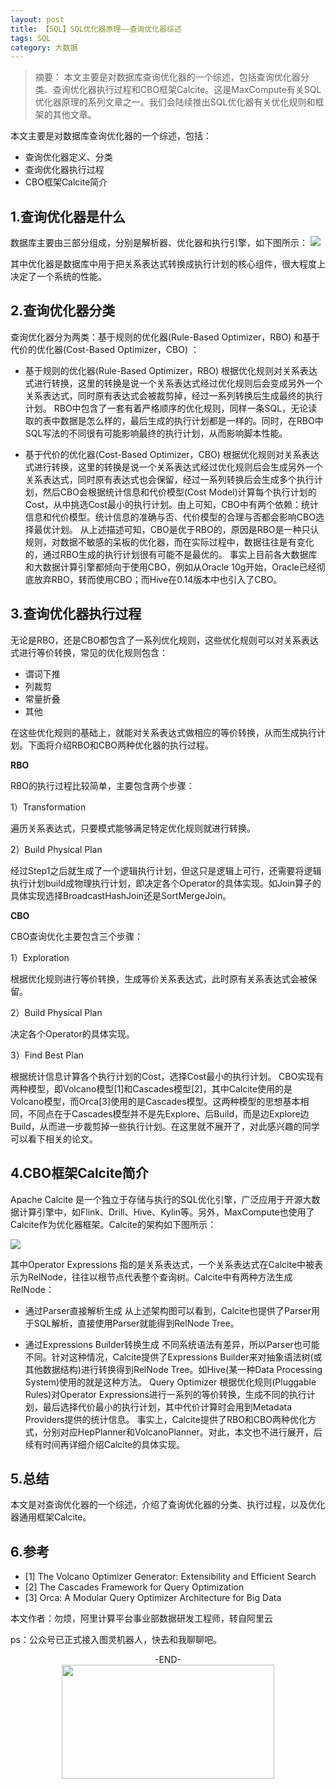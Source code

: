 ```yaml
---
layout: post
title: 【SQL】SQL优化器原理——查询优化器综述
tags: SQL
category: 大数据
---
```


> 摘要： 本文主要是对数据库查询优化器的一个综述，包括查询优化器分类、查询优化器执行过程和CBO框架Calcite。这是MaxCompute有关SQL优化器原理的系列文章之一。我们会陆续推出SQL优化器有关优化规则和框架的其他文章。


本文主要是对数据库查询优化器的一个综述，包括：

- 查询优化器定义、分类
- 查询优化器执行过程
- CBO框架Calcite简介

1.查询优化器是什么
----------------
数据库主要由三部分组成，分别是解析器、优化器和执行引擎，如下图所示：
![](https://chucheng92.github.io/assets/img/tech/sql.jpg)

其中优化器是数据库中用于把关系表达式转换成执行计划的核心组件，很大程度上决定了一个系统的性能。

2.查询优化器分类
--------------
查询优化器分为两类：基于规则的优化器(Rule-Based Optimizer，RBO) 和基于代价的优化器(Cost-Based Optimizer，CBO) ：

- 基于规则的优化器(Rule-Based Optimizer，RBO)
根据优化规则对关系表达式进行转换，这里的转换是说一个关系表达式经过优化规则后会变成另外一个关系表达式，同时原有表达式会被裁剪掉，经过一系列转换后生成最终的执行计划。
RBO中包含了一套有着严格顺序的优化规则，同样一条SQL，无论读取的表中数据是怎么样的，最后生成的执行计划都是一样的。同时，在RBO中SQL写法的不同很有可能影响最终的执行计划，从而影响脚本性能。

- 基于代价的优化器(Cost-Based Optimizer，CBO)
根据优化规则对关系表达式进行转换，这里的转换是说一个关系表达式经过优化规则后会生成另外一个关系表达式，同时原有表达式也会保留，经过一系列转换后会生成多个执行计划，然后CBO会根据统计信息和代价模型(Cost Model)计算每个执行计划的Cost，从中挑选Cost最小的执行计划。由上可知，CBO中有两个依赖：统计信息和代价模型。统计信息的准确与否、代价模型的合理与否都会影响CBO选择最优计划。
从上述描述可知，CBO是优于RBO的，原因是RBO是一种只认规则，对数据不敏感的呆板的优化器，而在实际过程中，数据往往是有变化的，通过RBO生成的执行计划很有可能不是最优的。
事实上目前各大数据库和大数据计算引擎都倾向于使用CBO，例如从Oracle 10g开始，Oracle已经彻底放弃RBO，转而使用CBO；而Hive在0.14版本中也引入了CBO。

3.查询优化器执行过程
-----------------
无论是RBO，还是CBO都包含了一系列优化规则，这些优化规则可以对关系表达式进行等价转换，常见的优化规则包含：

- 谓词下推
- 列裁剪
- 常量折叠
- 其他

在这些优化规则的基础上，就能对关系表达式做相应的等价转换，从而生成执行计划。下面将介绍RBO和CBO两种优化器的执行过程。

**RBO**

RBO的执行过程比较简单，主要包含两个步骤：

1）Transformation

遍历关系表达式，只要模式能够满足特定优化规则就进行转换。

2）Build Physical Plan

经过Step1之后就生成了一个逻辑执行计划，但这只是逻辑上可行，还需要将逻辑执行计划build成物理执行计划，即决定各个Operator的具体实现。如Join算子的具体实现选择BroadcastHashJoin还是SortMergeJoin。

**CBO**

CBO查询优化主要包含三个步骤：

1）Exploration

根据优化规则进行等价转换，生成等价关系表达式，此时原有关系表达式会被保留。

2）Build Physical Plan

决定各个Operator的具体实现。

3）Find Best Plan

根据统计信息计算各个执行计划的Cost，选择Cost最小的执行计划。
CBO实现有两种模型，即Volcano模型[1]和Cascades模型[2]，其中Calcite使用的是Volcano模型，而Orca[3]使用的是Cascades模型。这两种模型的思想基本相同，不同点在于Cascades模型并不是先Explore、后Build，而是边Explore边Build，从而进一步裁剪掉一些执行计划。在这里就不展开了，对此感兴趣的同学可以看下相关的论文。

4.CBO框架Calcite简介
-------------------
Apache Calcite 是一个独立于存储与执行的SQL优化引擎，广泛应用于开源大数据计算引擎中，如Flink、Drill、Hive、Kylin等。另外，MaxCompute也使用了Calcite作为优化器框架。Calcite的架构如下图所示：

![](https://chucheng92.github.io/assets/img/tech/calcite.jpg)

其中Operator Expressions 指的是关系表达式，一个关系表达式在Calcite中被表示为RelNode，往往以根节点代表整个查询树。Calcite中有两种方法生成RelNode：

- 通过Parser直接解析生成
从上述架构图可以看到，Calcite也提供了Parser用于SQL解析，直接使用Parser就能得到RelNode Tree。

- 通过Expressions Builder转换生成
不同系统语法有差异，所以Parser也可能不同。针对这种情况，Calcite提供了Expressions Builder来对抽象语法树(或其他数据结构)进行转换得到RelNode Tree。如Hive(某一种Data Processing System)使用的就是这种方法。
Query Optimizer 根据优化规则(Pluggable Rules)对Operator Expressions进行一系列的等价转换，生成不同的执行计划，最后选择代价最小的执行计划，其中代价计算时会用到Metadata Providers提供的统计信息。
事实上，Calcite提供了RBO和CBO两种优化方式，分别对应HepPlanner和VolcanoPlanner。对此，本文也不进行展开，后续有时间再详细介绍Calcite的具体实现。

5.总结
-----
本文是对查询优化器的一个综述，介绍了查询优化器的分类、执行过程，以及优化器通用框架Calcite。

6.参考
-----
- [1] The Volcano Optimizer Generator: Extensibility and Efficient Search
- [2] The Cascades Framework for Query Optimization
- [3] Orca: A Modular Query Optimizer Architecture for Big Data

本文作者：勿烦，阿里计算平台事业部数据研发工程师，转自阿里云

ps：公众号已正式接入图灵机器人，快去和我聊聊吧。

<center>-END-</center>

<div align="center">
<img src="https://chucheng92.github.io/assets/img/qrcode.png" width="340" height="182" />
</div>